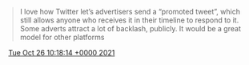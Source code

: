 > I love how Twitter let’s advertisers send a “promoted tweet”, which still allows anyone who receives it in their timeline to respond to it\. Some adverts attract a lot of backlash, publicly\. It would be a great model for other platforms

<img src="../../media/tweet.ico" width="12" /> [Tue Oct 26 10:18:14 +0000 2021](https://twitter.com/DromerDenker/status/1452942641247789057)